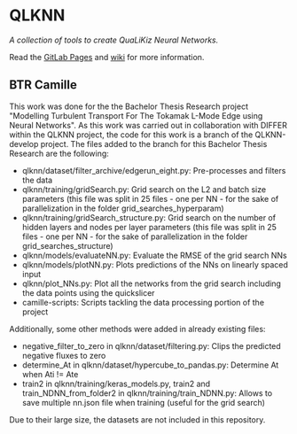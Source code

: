 # QLKNN

*A collection of tools to create QuaLiKiz Neural Networks.*

Read the [GitLab Pages](https://karel-van-de-plassche.gitlab.io/QLKNN-develop/) and [wiki](https://gitlab.com/Karel-van-de-Plassche/QLKNN-develop/-/wikis/home) for more information.

## BTR Camille
This work was done for the the Bachelor Thesis Research project  "Modelling Turbulent Transport For The Tokamak L-Mode Edge using Neural Networks". As this work was carried out in collaboration with DIFFER within the QLKNN project, the code for this work is a branch of the QLKNN-develop project.
The files added to the branch for this Bachelor Thesis Research are the following:
* qlknn/dataset/filter_archive/edgerun_eight.py: Pre-processes and filters the data
* qlknn/training/gridSearch.py: Grid search on the L2 and batch size parameters (this file was split in 25 files - one per NN - for the sake of parallelization in the folder grid_searches_hyperparam)
* qlknn/training/gridSearch_structure.py: Grid search on the number of hidden layers and nodes per layer parameters (this file was split in 25 files - one per NN - for the sake of parallelization in the folder grid_searches_structure)
* qlknn/models/evaluateNN.py: Evaluate the RMSE of the grid search NNs
* qlknn/models/plotNN.py: Plots predictions of the NNs on linearly spaced input 
* qlknn/plot_NNs.py: Plot all the networks from the grid search including the data points using the quickslicer
* camille-scripts: Scripts tackling the data processing portion of the project

Additionally, some other methods were added in already existing files:
* negative_filter_to_zero in qlknn/dataset/filtering.py: Clips the predicted negative fluxes to zero
* determine_At in qlknn/dataset/hypercube_to_pandas.py: Determine At when Ati != Ate
* train2 in qlknn/training/keras_models.py, train2 and train_NDNN_from_folder2 in qlknn/training/train_NDNN.py: Allows to save multiple nn.json file when training (useful for the grid search)

Due to their large size, the datasets are not included in this repository.
